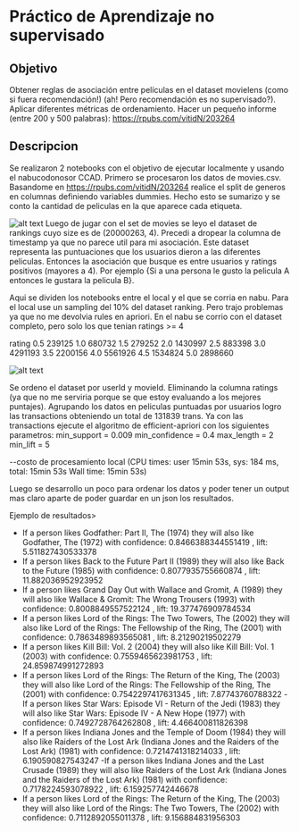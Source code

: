 # Práctico de Aprendizaje no supervisado

## Objetivo
Obtener reglas de asociación entre películas en el dataset movielens
(como si fuera recomendación!) (ah! Pero recomendación es no supervisado?).
Aplicar diferentes métricas de ordenamiento.
Hacer un pequeño informe (entre 200 y 500 palabras): https://rpubs.com/vitidN/203264

## Descripcion
Se realizaron 2 notebooks con el objetivo de ejecutar localmente
y usando el nabucodonosor CCAD.
Primero se procesaron los datos de movies.csv. Basandome en
https://rpubs.com/vitidN/203264 realice el split de generos
en columnas definiendo variables dummies. Hecho esto se sumarizo y se conto
la cantidad de peliculas en la que aparece cada etiqueta.

![alt text](https://github.com/kevinsen/Movielens_Asoc_apriori/edit/master/genre_count.png)
Luego de jugar con el set de movies se leyo el dataset de rankings
cuyo size es de (20000263, 4). Precedi a dropear la columna de timestamp ya
que no parece util para mi asociación.
Este dataset representa las puntuaciones que los usuarios dieron a las
diferentes peliculas. Entonces la asociación que busque es entre usuarios
y ratings positivos (mayores a 4). Por ejemplo {Si a una persona le gusto
la pelicula A entonces le gustara la pelicula B}.

Aqui se dividen los notebooks entre el local y el que se corria en nabu.
Para el local use un sampling del 10% del dataset ranking. Pero trajo problemas
ya que no me devolvia rules en apriori. En el nabu se corrio con el dataset
completo, pero solo los que tenian ratings >= 4

rating
0.5     239125
1.0     680732
1.5     279252
2.0    1430997
2.5     883398
3.0    4291193
3.5    2200156
4.0    5561926
4.5    1534824
5.0    2898660

![alt text](https://github.com/kevinsen/Movielens_Asoc_apriori/edit/master/ratings_count.png)

Se ordeno el dataset por userId y movieId. Eliminando la columna ratings
(ya que no me serviria porque se que estoy evaluando a los mejores puntajes).
Agrupando los datos en peliculas puntuadas por usuarios logro las transactions
obteniendo un total de 131839 trans.
Ya con las transactions ejecute el algoritmo de efficient-apriori con los
siguientes parametros:
min_support = 0.009
min_confidence = 0.4
max_length = 2
min_lift = 5

--costo de procesamiento local
(CPU times: user 15min 53s, sys: 184 ms, total: 15min 53s
Wall time: 15min 53s)

Luego se desarrollo un poco para ordenar los datos y poder tener un output
mas claro aparte de poder guardar en un json los resultados.

Ejemplo de resultados>
- If a person likes Godfather: Part II, The (1974) they will also like Godfather, The (1972) with confidence: 0.8466388344551419 , lift: 5.511827430533378
- If a person likes Back to the Future Part II (1989) they will also like Back to the Future (1985) with confidence: 0.8077935755660874 , lift: 11.882036952923952
- If a person likes Grand Day Out with Wallace and Gromit, A (1989) they will also like Wallace & Gromit: The Wrong Trousers (1993) with confidence: 0.8008849557522124 , lift: 19.377476909784534
- If a person likes Lord of the Rings: The Two Towers, The (2002) they will also like Lord of the Rings: The Fellowship of the Ring, The (2001) with confidence: 0.7863489893565081 , lift: 8.21290219502279
- If a person likes Kill Bill: Vol. 2 (2004) they will also like Kill Bill: Vol. 1 (2003) with confidence: 0.7559465623981753 , lift: 24.859874991272893
- If a person likes Lord of the Rings: The Return of the King, The (2003) they will also like Lord of the Rings: The Fellowship of the Ring, The (2001) with confidence: 0.7542297417631345 , lift: 7.87743760788322
-If a person likes Star Wars: Episode VI - Return of the Jedi (1983) they will also like Star Wars: Episode IV - A New Hope (1977) with confidence: 0.7492728764262808 , lift: 4.466400811826398
- If a person likes Indiana Jones and the Temple of Doom (1984) they will also like Raiders of the Lost Ark (Indiana Jones and the Raiders of the Lost Ark) (1981) with confidence: 0.7214741318214033 , lift: 6.190590827543247
-If a person likes Indiana Jones and the Last Crusade (1989) they will also like Raiders of the Lost Ark (Indiana Jones and the Raiders of the Lost Ark) (1981) with confidence: 0.7178224593078922 , lift: 6.159257742446678
- If a person likes Lord of the Rings: The Return of the King, The (2003) they will also like Lord of the Rings: The Two Towers, The (2002) with confidence: 0.7112892055011378 , lift: 9.156884831956303
